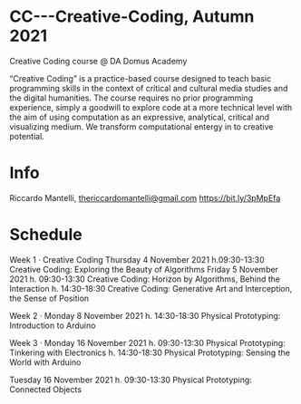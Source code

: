 # CC---Creative-Coding, Autumn 2021
Creative Coding course @ DA Domus Academy 

“Creative Coding” is a practice-based course designed to teach basic programming skills in the context of critical and cultural media studies and the digital humanities. The course requires no prior programming experience, simply a goodwill to explore code at a more technical level with the aim of using computation as an expressive, analytical, critical and visualizing medium. We transform computational entergy in to creative potential.

# Info
Riccardo Mantelli, thericcardomantelli@gmail.com
https://bit.ly/3pMpEfa


# Schedule
Week 1 · Creative Coding
Thursday 4 November 2021
h.09:30-13:30 Creative Coding: Exploring the Beauty of Algorithms
Friday 5 November 2021
h. 09:30-13:30 Creative Coding: Horizon by Algorithms, Behind the Interaction
h. 14:30-18:30 Creative Coding: Generative Art and Interception, the Sense of Position

Week 2 ·
Monday 8 November 2021
h. 14:30-18:30 Physical Prototyping: Introduction to Arduino

Week 3 ·
Monday 16 November 2021
h. 09:30-13:30 Physical Prototyping: Tinkering with Electronics
h. 14:30-18:30 Physical Prototyping: Sensing the World with Arduino

Tuesday 16 November 2021
h. 09:30-13:30 Physical Prototyping: Connected Objects


